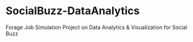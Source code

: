 # SocialBuzz-DataAnalytics
Forage Job Simulation Project on Data Analytics &amp; Visualization for Social Buzz
